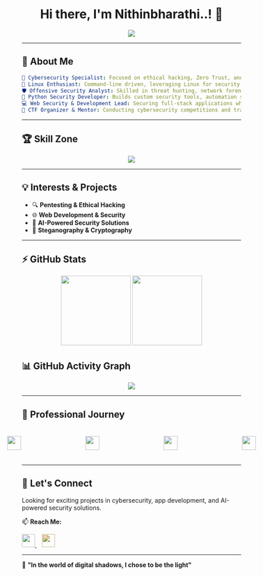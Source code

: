 <h1 align="center">Hi there, I'm Nithinbharathi..! 👋</h1>

<p align="center">
  <img src="https://readme-typing-svg.demolab.com?font=Fira+Code&weight=600&size=24&pause=1000&color=36BCF7&center=true&width=500&lines=Cybersecurity+Enthusiast;Linux+Lover;Python+Developer;MERN-Stack-Developer;Open+to+Collaboration!" />
</p>

---

## 🚀 About Me  

```yaml
🚀 Cybersecurity Specialist: Focused on ethical hacking, Zero Trust, and AI-driven intrusion detection.  
🐧 Linux Enthusiast: Command-line driven, leveraging Linux for security, automation, and pentesting.  
🛡️ Offensive Security Analyst: Skilled in threat hunting, network forensics, and vulnerability assessments.  
🐍 Python Security Developer: Builds custom security tools, automation scripts, and steganography-based data protection.  
💻 Web Security & Development Lead: Securing full-stack applications while leading teams at Techsnapie Solutions.  
🎯 CTF Organizer & Mentor: Conducting cybersecurity competitions and training future ethical hackers.  
```
---

## 🏆 Skill Zone

<p align="center">
  <a href="#">
    <img src="https://skillicons.dev/icons?i=linux,bash,git,python,mysql,mongodb,php,nodejs,express,react,flutter" />
  </a>
</p>

---

## 💡 Interests & Projects  
- 🔍 **Pentesting & Ethical Hacking**  
- 🌐 **Web Development & Security**  
- 🤖 **AI-Powered Security Solutions**  
- 🔏 **Steganography & Cryptography**  

---

## ⚡ GitHub Stats  
<p align="center">
  <img src="https://github-readme-stats.vercel.app/api?username=Nithinbharathi93&show_icons=true&theme=react" height="160"/>
  <img src="https://github-readme-streak-stats.herokuapp.com/?user=Nithinbharathi93&theme=react" height="160"/>
</p>

## 📊 GitHub Activity Graph  
<p align="center">
  <img src="https://github-readme-activity-graph.vercel.app/graph?username=Nithinbharathi93&theme=react&area=true&hide_border=true"/>
</p>



---

## 🌟 Professional Journey

<div align=center style="display: flex; justify-content: center; gap: 50px; align-items: center;">
  <a href="#" target="_blank">
    <img style="padding:20px" src="https://techsnapie.com/static/media/ts__logo.ada81ba4adca77469c6e.png" height="32px" />
  </a>
  &nbsp;&nbsp;
  <a href="#" target="_blank">
    <img style="padding:20px" src="https://upload.wikimedia.org/wikipedia/commons/5/51/IBM_logo.svg" height="32px" />
  </a>
  &nbsp;&nbsp;
  <a href="#" target="_blank">
    <img style="padding:20px" src="https://edunetfoundation.org/wp-content/uploads/2022/06/edunet-logo-white-1.png" height="32px" />
  </a>
  &nbsp;&nbsp;
  <a href="#" target="_blank">
    <img style="padding:20px" src="https://cdn.bitrix24.com/b16339947/landing/f81/f812563b63700d62749799f4cd39632e/1_2x.png" height="32px" />
  </a>
</div>

---

## 🤝 Let's Connect  
Looking for exciting projects in cybersecurity, app development, and AI-powered security solutions.  

📫 **Reach Me:**  
<p align="left">
  <a href="https://www.linkedin.com/in/nithinbharathi/" target="_blank">
    <img src="https://skillicons.dev/icons?i=linkedin" width="30" />
  </a>
  &nbsp;&nbsp;
  <a href="mailto:nithinthelordest@gmail.com">
    <img src="https://skillicons.dev/icons?i=gmail" width="30" style="filter: invert(20%) sepia(50%) saturate(200%) hue-rotate(0deg);" />
  </a>
</p>

---

🎯 **"In the world of digital shadows, I chose to be the light"**  
